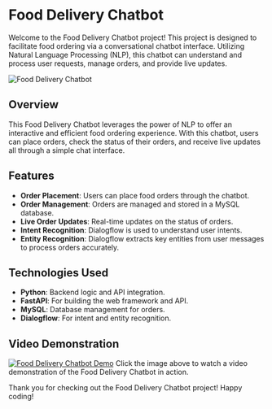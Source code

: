 # Food Delivery Chatbot

Welcome to the Food Delivery Chatbot project! This project is designed to facilitate food ordering via a conversational chatbot interface. Utilizing Natural Language Processing (NLP), this chatbot can understand and process user requests, manage orders, and provide live updates.

![Food Delivery Chatbot](images/food_delivery_chatbot.png)

## Overview
This Food Delivery Chatbot leverages the power of NLP to offer an interactive and efficient food ordering experience. With this chatbot, users can place orders, check the status of their orders, and receive live updates all through a simple chat interface.

## Features
- **Order Placement**: Users can place food orders through the chatbot.
- **Order Management**: Orders are managed and stored in a MySQL database.
- **Live Order Updates**: Real-time updates on the status of orders.
- **Intent Recognition**: Dialogflow is used to understand user intents.
- **Entity Recognition**: Dialogflow extracts key entities from user messages to process orders accurately.

## Technologies Used
- **Python**: Backend logic and API integration.
- **FastAPI**: For building the web framework and API.
- **MySQL**: Database management for orders.
- **Dialogflow**: For intent and entity recognition.

## Video Demonstration
[![Food Delivery Chatbot Demo](https://img.youtube.com/vi/yourvideoid/0.jpg)](https://www.youtube.com/watch?v=yourvideoid)
Click the image above to watch a video demonstration of the Food Delivery Chatbot in action.


Thank you for checking out the Food Delivery Chatbot project! Happy coding!
